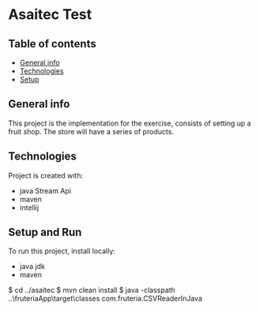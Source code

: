 # Asaitec Test
## Table of contents
* [General info](#general-info)
* [Technologies](#technologies)
* [Setup](#setup)

## General info
This project is the implementation for the exercise, consists of setting up a fruit shop. The store will have a series of products. 
	
## Technologies
Project is created with:
* java Stream Api
* maven
* intellij
	
## Setup and Run
To run this project, install locally:
* java jdk
* maven
 
$ cd ../asaitec
$ mvn clean install 
$ java -classpath ..\fruteriaApp\target\classes com.fruteria.CSVReaderInJava 
